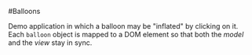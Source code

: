 #Balloons

Demo application in which a balloon may be "inflated" by clicking on it. Each `balloon` object is mapped to a DOM element so that both the _model_ and the _view_ stay in sync.
